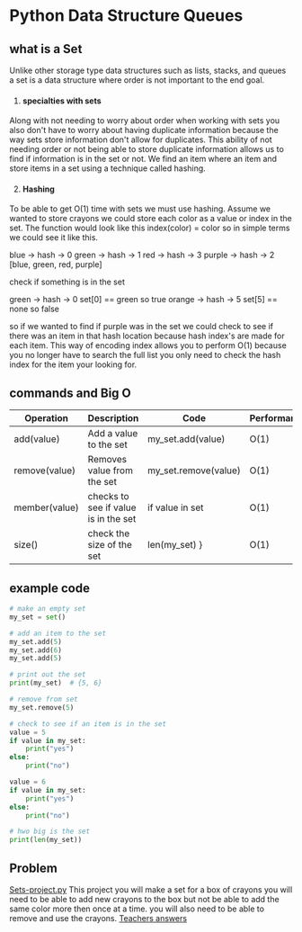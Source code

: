 # Python Data Structure Queues
## what is a Set
Unlike other storage type data structures such as lists, stacks, and queues a set is a data structure where order is not important to the end goal.

1. #### specialties with sets
Along with not needing to worry about order when working with sets you also don't have to worry about having duplicate information because the way sets store information don't allow for duplicates. This ability of not needing order or not being able to store duplicate information allows us to find if information is in the set or not. We find an item where an item and store items in a set using a technique called hashing.

2. #### Hashing
To be able to get O(1) time with sets we must use hashing. Assume we wanted to store crayons we could store each color as a value or index in the set. The function would look like this index(color) = color so in simple terms we could see it like this.

blue -> hash -> 0
green -> hash -> 1
red -> hash -> 3
purple -> hash -> 2
[blue, green, red, purple]

check if something is in the set
 
green -> hash -> 0 set[0] == green so true
orange -> hash -> 5 set[5] == none so false

so if we wanted to find if purple was in the set we could check to see if there was an item in that hash location because hash index's are made for each item. This way of encoding index allows you to perform O(1) because you no longer have to search the full list you only need to check the hash index for the item your looking for.

## commands and Big O
Operation | Description | Code | Performance
-------- | -------- | --------|--------|
add(value)| Add a value to the set | my_set.add(value)| O(1)|
remove(value)| Removes value from the set | my_set.remove(value)| O(1)|
member(value)| checks to see if value is in the set | if value in set | O(1)
size()| check the size of the set | len(my_set) }| O(1)

## example code
```python
# make an empty set
my_set = set()

# add an item to the set
my_set.add(5)
my_set.add(6)
my_set.add(5)

# print out the set
print(my_set)  # {5, 6}

# remove from set 
my_set.remove(5)

# check to see if an item is in the set
value = 5
if value in my_set:
    print("yes")
else:
    print("no")

value = 6
if value in my_set:
    print("yes")
else:
    print("no")

# hwo big is the set
print(len(my_set))
```

## Problem
[Sets-project.py](Python-files\Sets-project.py) This project you will make a set for a box of crayons you will need to be able to add new crayons to the box but not be able to add the same color more then once at a time. you will also need to be able to remove and use the crayons.
[Teachers answers](Python-files\Sets-project-answers.py)
